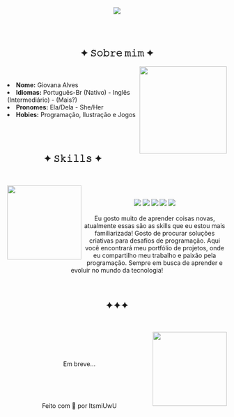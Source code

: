 <body>
    <div id="Header" align="center">
    <img src="https://github.com/itsmiuwu/itsmiuwu/assets/124086216/c09dc6ed-f23c-4539-b467-43143539ff8a">
    </div>

<br><br>

<div>
<h2 align="center"> ✦ 𝚂𝚘𝚋𝚛𝚎 𝚖𝚒𝚖 ✦ </h2>
  <div align="center">
<img src="https://pbs.twimg.com/media/F4Sq2xeWcAA8_kL.png" width="200" height="200" align="right">
  </div>
<br><br>
<li>
<b>Nome:</b> Giovana Alves</li>
<li>
<b>Idiomas:</b> Português-Br (Nativo) - Inglês (Intermediário) - (Mais?)
</li>
<li>
<b>Pronomes:</b> Ela/Dela - She/Her
</li>
<li>
<b>Hobies:</b> Programação, Ilustração e Jogos  
</li>
<br><br><br>
</div>
<div>
<h2 align="center">            ✦ 𝚂𝚔𝚒𝚕𝚕𝚜 ✦</h2>
 <br>

<p>
  <div align="center">
<img src="https://pbs.twimg.com/media/F0JKN8cXwAELFGF.png" width="170" height="170" align="left">
  </div>
</div>
<div>
  <br>
<p align="center">
         <img src="https://img.shields.io/badge/HTML5%20-%20%231d367a?style=for-the-badge&logo=html5&logoColor=%23ffffff"/>
        <img src="https://img.shields.io/badge/CSS3%20-%20%23577ebf?style=for-the-badge&logo=css3&logoColor=%23ffffff"/>
        <img src="https://img.shields.io/badge/Git%20-%20%23d19a76?style=for-the-badge&logo=Git&logoColor=%23ffffff"/>
        <img src="https://img.shields.io/badge/Github%20-%20%23dcccc0?style=for-the-badge&logo=Github&logoColor=%23ffffff"/>
        <img src="https://img.shields.io/badge/Javascript%20-%20%23a4c8e9?style=for-the-badge&logo=Javascript&logoColor=%23ffffff"/>
        <br><br>
Eu gosto muito de aprender coisas novas, atualmente essas são as skills que eu estou mais familiarizada! Gosto de procurar soluções criativas para desafios de programação. Aqui você encontrará meu portfólio de projetos, onde eu compartilho meu trabalho e paixão pela programação. Sempre em busca de aprender e evoluir no mundo da tecnologia!
</p>
<br>
     <h2 align="center">✦✦✦</h2>
<br>
<p>
<div align="center">
<img src="https://pbs.twimg.com/media/F0cOd7NWwAAxa6F.png" width="170" height="170" align="right">
</div>

<div>
        <br><br><br>
<p align="center">
Em breve...
</p>
</div>
</div>  
<br><br><br>
<div align="center">
<p>Feito com 💖 por ItsmiUwU </p>
</div>
</body>
